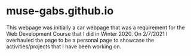 # muse-gabs.github.io

This webpage was initially a car webpage that was a requirement for the Web Development Course that I did in Winter 2020. On 2/7/2021 I overhauled the page to be a personal page to showcase the activities/projects that I have been working on.